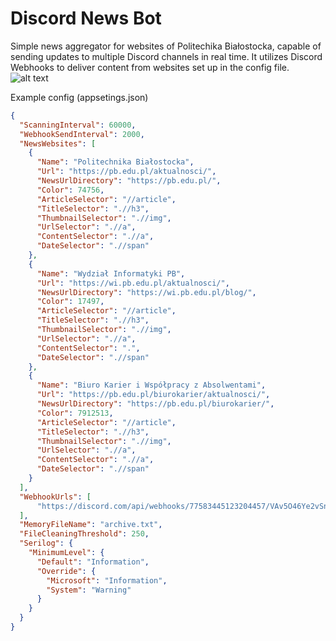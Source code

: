 # Discord News Bot
Simple news aggregator for websites of Politechika Białostocka, capable of sending updates to multiple Discord channels in real time.
It utilizes Discord Webhooks to deliver content from websites set up in the config file. 
![alt text](https://i.imgur.com/FVNiulj.png)

Example config (appsetings.json)
```json
{
  "ScanningInterval": 60000,
  "WebhookSendInterval": 2000,
  "NewsWebsites": [
    {
      "Name": "Politechnika Białostocka",
      "Url": "https://pb.edu.pl/aktualnosci/",
      "NewsUrlDirectory": "https://pb.edu.pl/",
      "Color": 74756,
      "ArticleSelector": "//article",
      "TitleSelector": ".//h3",
      "ThumbnailSelector": ".//img",
      "UrlSelector": ".//a",
      "ContentSelector": ".//a",
      "DateSelector": ".//span"
    },
    {
      "Name": "Wydział Informatyki PB",
      "Url": "https://wi.pb.edu.pl/aktualnosci/",
      "NewsUrlDirectory": "https://wi.pb.edu.pl/blog/",
      "Color": 17497,
      "ArticleSelector": "//article",
      "TitleSelector": ".//h3",
      "ThumbnailSelector": ".//img",
      "UrlSelector": ".//a",
      "ContentSelector": ".",
      "DateSelector": ".//span"
    },
    {
      "Name": "Biuro Karier i Współpracy z Absolwentami",
      "Url": "https://pb.edu.pl/biurokarier/aktualnosci/",
      "NewsUrlDirectory": "https://pb.edu.pl/biurokarier/",
      "Color": 7912513,
      "ArticleSelector": "//article",
      "TitleSelector": ".//h3",
      "ThumbnailSelector": ".//img",
      "UrlSelector": ".//a",
      "ContentSelector": ".//a",
      "DateSelector": ".//span"
    }
  ],
  "WebhookUrls": [
      "https://discord.com/api/webhooks/77583445123204457/VAv5O46Ye2vSnhFKQegm5XF6ZRZnZzwz_Ovgxgdfg345345ZVF-nAlAgQxzcvdfldeCeMAJ"
  ],
  "MemoryFileName": "archive.txt",
  "FileCleaningThreshold": 250,
  "Serilog": {
    "MinimumLevel": {
      "Default": "Information",
      "Override": {
        "Microsoft": "Information",
        "System": "Warning"
      }
    }
  }
}
```
